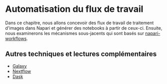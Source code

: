 # Automatisation du flux de travail

Dans ce chapitre, nous allons concevoir des flux de travail de traitement d'images dans Napari et générer des notebooks à partir de ceux-ci. Ensuite, nous examinerons les mécanismes sous-jacents qui sont basés sur [napari-workflows](https://github.com/haesleinhuepf/napari-workflows).

## Autres techniques et lectures complémentaires

* [Galaxy](https://usegalaxy.org/)
* [Nextflow](https://www.nextflow.io/)
* [Dask](https://www.dask.org/)